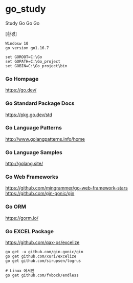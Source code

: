 # go_study
Study Go Go Go

[환경]
```
Windosw 10
go version go1.16.7

set GOROOT=C:\Go
set GOPATH=C:\Go_project
set GOBIN=C:\Go_project\bin
```

### Go Hompage
https://go.dev/

### Go Standard Package Docs
https://pkg.go.dev/std

### Go Language Patterns
http://www.golangpatterns.info/home

### Go Language Samples
http://golang.site/

### Go Web Frameworks
https://github.com/mingrammer/go-web-framework-stars
https://github.com/gin-gonic/gin

### Go ORM
https://gorm.io/

### Go EXCEL Package
https://github.com/qax-os/excelize


```shell_script
go get -u github.com/gin-gonic/gin
go get github.com/xuri/excelize
go get github.com/sirupsen/logrus

# Linux 에서만
go get github.com/fvbock/endless 
```